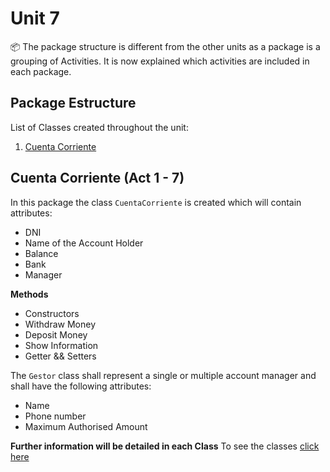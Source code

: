 # Unit 7
📦 The package structure is different from the other units as a package is a grouping of Activities. It is now explained which activities are included in each package.

## Package Estructure
List of Classes created throughout the unit:
1. [Cuenta Corriente](#cuentaCorriente)


<a name="cuentaCorriente"></a>
## Cuenta Corriente (Act 1 - 7)
In this package the class `CuentaCorriente` is created which will contain attributes: 
- DNI
- Name of the Account Holder
-  Balance
- Bank
- Manager

**Methods**
- Constructors
- Withdraw Money
- Deposit Money
- Show Information
- Getter && Setters

The `Gestor` class shall represent a single or multiple account manager and shall have the following attributes:
- Name
- Phone number
- Maximum Authorised Amount

**Further information will be detailed in each Class**
To see the classes [click here](./CuentaCorriente)

